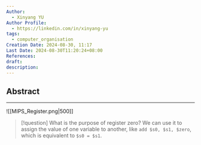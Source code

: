```yaml
---
Author:
  - Xinyang YU
Author Profile:
  - https://linkedin.com/in/xinyang-yu
tags:
  - computer_organisation
Creation Date: 2024-08-30, 11:17
Last Date: 2024-08-30T11:20:24+08:00
References: 
draft: 
description: 
---
```

## Abstract
---
![[MIPS_Register.png|500]]

>[!question] What is the purpose of register zero?
> We can use it to assign the value of one variable to another, like `add $s0, $s1, $zero`, which is equivalent to `$s0 = $s1`.